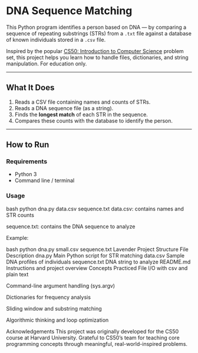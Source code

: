 # DNA Sequence Matching

This Python program identifies a person based on DNA — by comparing a sequence of repeating substrings (STRs) from a `.txt` file against a database of known individuals stored in a `.csv` file.

Inspired by the popular [CS50: Introduction to Computer Science](https://cs50.harvard.edu/) problem set, this project helps you learn how to handle files, dictionaries, and string manipulation.
For education only.

---

## What It Does

1. Reads a CSV file containing names and counts of STRs.
2. Reads a DNA sequence file (as a string).
3. Finds the **longest match** of each STR in the sequence.
4. Compares these counts with the database to identify the person.

---

## How to Run

### Requirements

- Python 3
- Command line / terminal

### Usage

bash
python dna.py data.csv sequence.txt
data.csv: contains names and STR counts

sequence.txt: contains the DNA sequence to analyze

Example:

bash
python dna.py small.csv sequence.txt
Lavender
Project Structure
File	Description
dna.py	Main Python script for STR matching
data.csv	Sample DNA profiles of individuals
sequence.txt	DNA string to analyze
README.md	Instructions and project overview
 Concepts Practiced
File I/O with csv and plain text

Command-line argument handling (sys.argv)

Dictionaries for frequency analysis

Sliding window and substring matching

Algorithmic thinking and loop optimization

Acknowledgements
This project was originally developed for the CS50 course at Harvard University. Grateful to CS50’s team for teaching core programming concepts through meaningful, real-world-inspired problems.
